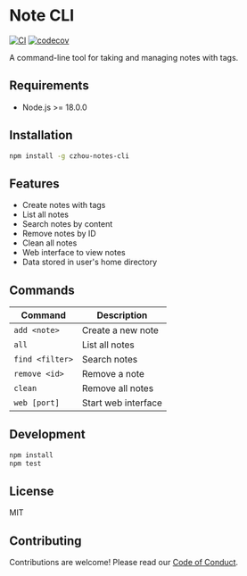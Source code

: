 # Note CLI

[![CI](https://github.com/chloezhoudev/czhou-notes-cli/actions/workflows/ci.yml/badge.svg)](https://github.com/chloezhoudev/czhou-notes-cli/actions/workflows/ci.yml)
[![codecov](https://codecov.io/gh/chloezhoudev/czhou-notes-cli/branch/main/graph/badge.svg)](https://codecov.io/gh/chloezhoudev/czhou-notes-cli)

A command-line tool for taking and managing notes with tags.

## Requirements
- Node.js >= 18.0.0

## Installation
```bash
npm install -g czhou-notes-cli
```

## Features
- Create notes with tags
- List all notes
- Search notes by content
- Remove notes by ID
- Clean all notes
- Web interface to view notes
- Data stored in user's home directory

## Commands

| Command | Description |
|---------|-------------|
| `add <note>` | Create a new note |
| `all` | List all notes |
| `find <filter>` | Search notes |
| `remove <id>` | Remove a note |
| `clean` | Remove all notes |
| `web [port]` | Start web interface |

## Development
```bash
npm install
npm test
```

## License

MIT

## Contributing

Contributions are welcome! Please read our [Code of Conduct](CODE_OF_CONDUCT.md).

